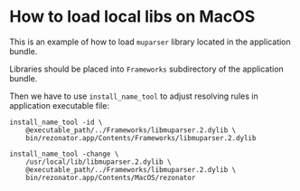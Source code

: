 # How to load local libs on MacOS

This is an example of how to load `muparser` library located in the application bundle.

Libraries should be placed into `Frameworks` subdirectory of the application bundle.

Then we have to use `install_name_tool` to adjust resolving rules in application executable file:

```
install_name_tool -id \
    @executable_path/../Frameworks/libmuparser.2.dylib \
    bin/rezonator.app/Contents/Frameworks/libmuparser.2.dylib

install_name_tool -change \
    /usr/local/lib/libmuparser.2.dylib \
    @executable_path/../Frameworks/libmuparser.2.dylib \
    bin/rezonator.app/Contents/MacOS/rezonator
```